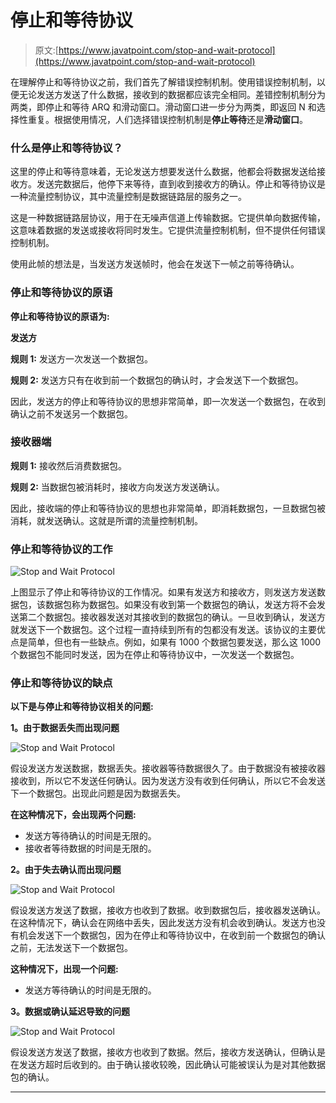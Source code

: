 # 停止和等待协议

> 原文:[https://www.javatpoint.com/stop-and-wait-protocol](https://www.javatpoint.com/stop-and-wait-protocol)

在理解停止和等待协议之前，我们首先了解错误控制机制。使用错误控制机制，以便无论发送方发送了什么数据，接收到的数据都应该完全相同。差错控制机制分为两类，即停止和等待 ARQ 和滑动窗口。滑动窗口进一步分为两类，即返回 N 和选择性重复。根据使用情况，人们选择错误控制机制是**停止等待**还是**滑动窗口**。

### 什么是停止和等待协议？

这里的停止和等待意味着，无论发送方想要发送什么数据，他都会将数据发送给接收方。发送完数据后，他停下来等待，直到收到接收方的确认。停止和等待协议是一种流量控制协议，其中流量控制是数据链路层的服务之一。

这是一种数据链路层协议，用于在无噪声信道上传输数据。它提供单向数据传输，这意味着数据的发送或接收将同时发生。它提供流量控制机制，但不提供任何错误控制机制。

使用此帧的想法是，当发送方发送帧时，他会在发送下一帧之前等待确认。

### 停止和等待协议的原语

**停止和等待协议的原语为:**

**发送方**

**规则 1:** 发送方一次发送一个数据包。

**规则 2:** 发送方只有在收到前一个数据包的确认时，才会发送下一个数据包。

因此，发送方的停止和等待协议的思想非常简单，即一次发送一个数据包，在收到确认之前不发送另一个数据包。

### 接收器端

**规则 1:** 接收然后消费数据包。

**规则 2:** 当数据包被消耗时，接收方向发送方发送确认。

因此，接收端的停止和等待协议的思想也非常简单，即消耗数据包，一旦数据包被消耗，就发送确认。这就是所谓的流量控制机制。

### 停止和等待协议的工作

![Stop and Wait Protocol](../Images/6cebee6515c760db4230d584ee6cff1c.png)

上图显示了停止和等待协议的工作情况。如果有发送方和接收方，则发送方发送数据包，该数据包称为数据包。如果没有收到第一个数据包的确认，发送方将不会发送第二个数据包。接收器发送对其接收到的数据包的确认。一旦收到确认，发送方就发送下一个数据包。这个过程一直持续到所有的包都没有发送。该协议的主要优点是简单，但也有一些缺点。例如，如果有 1000 个数据包要发送，那么这 1000 个数据包不能同时发送，因为在停止和等待协议中，一次发送一个数据包。

### 停止和等待协议的缺点

**以下是与停止和等待协议相关的问题:**

**1。由于数据丢失而出现问题**

![Stop and Wait Protocol](../Images/5b51939c62acf248d78f084fec01d9ba.png)

假设发送方发送数据，数据丢失。接收器等待数据很久了。由于数据没有被接收器接收到，所以它不发送任何确认。因为发送方没有收到任何确认，所以它不会发送下一个数据包。出现此问题是因为数据丢失。

**在这种情况下，会出现两个问题:**

*   发送方等待确认的时间是无限的。
*   接收者等待数据的时间是无限的。

**2。由于失去确认而出现问题**

![Stop and Wait Protocol](../Images/ec2c758fcd7770f2acd75af487a47388.png)

假设发送方发送了数据，接收方也收到了数据。收到数据包后，接收器发送确认。在这种情况下，确认会在网络中丢失，因此发送方没有机会收到确认。发送方也没有机会发送下一个数据包，因为在停止和等待协议中，在收到前一个数据包的确认之前，无法发送下一个数据包。

**这种情况下，出现一个问题:**

*   发送方等待确认的时间是无限的。

**3。数据或确认延迟导致的问题**

![Stop and Wait Protocol](../Images/ca1d1123800436cb79c604cc158bfeb2.png)

假设发送方发送了数据，接收方也收到了数据。然后，接收方发送确认，但确认是在发送方超时后收到的。由于确认接收较晚，因此确认可能被误认为是对其他数据包的确认。

* * *